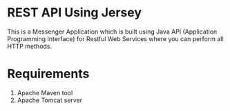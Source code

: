 # REST API Using Jersey
This is a Messenger Application which is built using Java API (Application Programming Interface) for Restful Web Services where you can perform all HTTP methods.

# Requirements
1. Apache Maven tool
2. Apache Tomcat server
